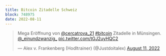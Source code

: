 ```yaml
---
title: Bitcoin Zitadelle Schweiz
block: 748975
date: 2022-08-11
---
```


[](https://twitter.com/Justdoitalex/status/1557794000383385601?s=20)

<blockquote class="twitter-tweet"><p lang="de" dir="ltr">Mega Eröffnung von <a href="https://twitter.com/cercatrova_21?ref_src=twsrc%5Etfw">@cercatrova_21</a> <a href="https://twitter.com/hashtag/bitcoin?src=hash&amp;ref_src=twsrc%5Etfw">#bitcoin</a> Zitadelle in Münsingen. <a href="https://twitter.com/_einundzwanzig_?ref_src=twsrc%5Etfw">@_einundzwanzig_</a> <a href="https://t.co/tGJ2uyHQC2">pic.twitter.com/tGJ2uyHQC2</a></p>&mdash; Alex v. Frankenberg (Hodltrainer) (@Justdoitalex) <a href="https://twitter.com/Justdoitalex/status/1557794000383385601?ref_src=twsrc%5Etfw">August 11, 2022</a></blockquote> <script async src="https://platform.twitter.com/widgets.js" charset="utf-8"></script> 

